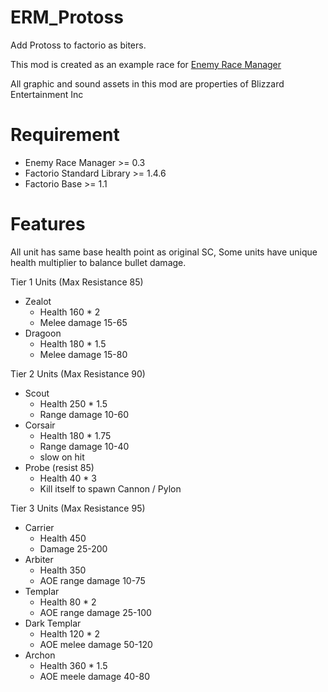 # ERM_Protoss
Add Protoss to factorio as biters.

This mod is created as an example race for [Enemy Race Manager](https://github.com/heyqule/enemy_race_manager)

All graphic and sound assets in this mod are properties of Blizzard Entertainment Inc

# Requirement
* Enemy Race Manager >= 0.3
* Factorio Standard Library >= 1.4.6
* Factorio Base >= 1.1

# Features
All unit has same base health point as original SC, Some units have unique health multiplier to balance bullet damage.

Tier 1 Units (Max Resistance 85)
* Zealot
    - Health 160 * 2
    - Melee damage 15-65
* Dragoon
    - Health 180 * 1.5
    - Melee damage 15-80

Tier 2 Units (Max Resistance 90)
* Scout
    - Health 250 * 1.5
    - Range damage 10-60
* Corsair
    - Health 180 * 1.75
    - Range damage 10-40   
    - slow on hit
* Probe (resist 85)
    - Health 40 * 3
    - Kill itself to spawn Cannon / Pylon
        

Tier 3 Units (Max Resistance 95)
* Carrier
    - Health 450
    - Damage 25-200
* Arbiter
    - Health 350
    - AOE range damage 10-75
* Templar
    - Health 80 * 2
    - AOE range damage 25-100
* Dark Templar
    - Health 120 * 2
    - AOE melee damage 50-120
* Archon
    - Health 360 * 1.5    
    - AOE meele damage 40-80